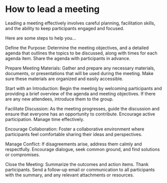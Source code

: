 # How to lead a meeting

Leading a meeting effectively involves careful planning, facilitation skills, and the ability to keep participants engaged and focused. 

Here are some steps to help you…

Define the Purpose: Determine the meeting objectives, and a detailed agenda that outlines the topics to be discussed, along with times for each agenda item. Share the agenda with participants in advance.

Prepare Meeting Materials: Gather and prepare any necessary materials, documents, or presentations that will be used during the meeting. Make sure these materials are organized and easily accessible.

Start with an Introduction: Begin the meeting by welcoming participants and providing a brief overview of the agenda and meeting objectives. If there are any new attendees, introduce them to the group.

Facilitate Discussion: As the meeting progresses, guide the discussion and ensure that everyone has an opportunity to contribute. Encourage active participation. Manage time effectively.

Encourage Collaboration: Foster a collaborative environment where participants feel comfortable sharing their ideas and perspectives. 

Manage Conflict: If disagreements arise, address them calmly and respectfully. Encourage dialogue, seek common ground, and find solutions or compromises.

Close the Meeting: Summarize the outcomes and action items. Thank participants. Send a follow-up email or communication to all participants with the summary, and any relevant attachments or resources. 
